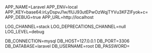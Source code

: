 APP_NAME=Laravel
APP_ENV=local
APP_KEY=base64:irLyDspvJ1w/flUJ93utEPwOzWqjTYVu3KFZlFyok+c=
APP_DEBUG=true
APP_URL=http://localhost

LOG_CHANNEL=stack
LOG_DEPRECATIONS_CHANNEL=null
LOG_LEVEL=debug

DB_CONNECTION=mysql
DB_HOST=127.0.0.1
DB_PORT=3306
DB_DATABASE=laravel
DB_USERNAME=root
DB_PASSWORD=





